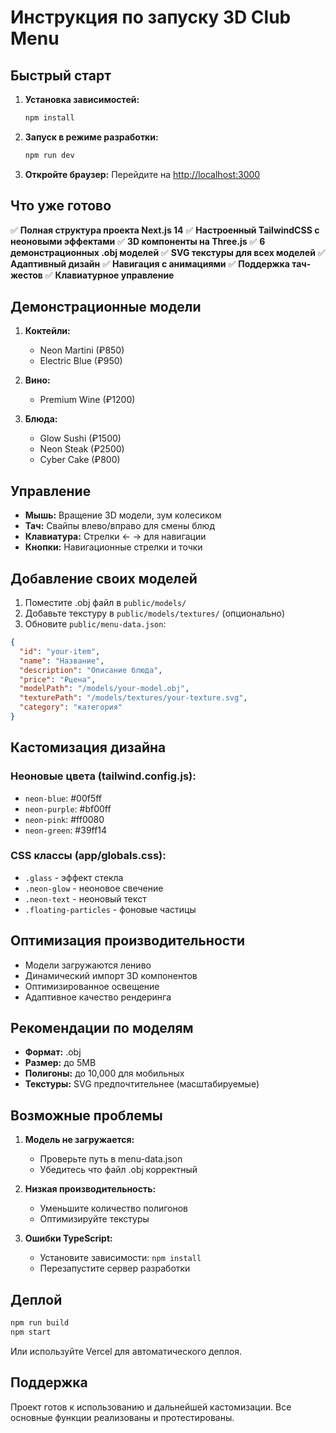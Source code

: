 # Инструкция по запуску 3D Club Menu

## Быстрый старт

1. **Установка зависимостей:**
   ```bash
   npm install
   ```

2. **Запуск в режиме разработки:**
   ```bash
   npm run dev
   ```

3. **Откройте браузер:**
   Перейдите на [http://localhost:3000](http://localhost:3000)

## Что уже готово

✅ **Полная структура проекта Next.js 14**
✅ **Настроенный TailwindCSS с неоновыми эффектами**
✅ **3D компоненты на Three.js**
✅ **6 демонстрационных .obj моделей**
✅ **SVG текстуры для всех моделей**
✅ **Адаптивный дизайн**
✅ **Навигация с анимациями**
✅ **Поддержка тач-жестов**
✅ **Клавиатурное управление**

## Демонстрационные модели

1. **Коктейли:**
   - Neon Martini (₽850)
   - Electric Blue (₽950)

2. **Вино:**
   - Premium Wine (₽1200)

3. **Блюда:**
   - Glow Sushi (₽1500)
   - Neon Steak (₽2500)
   - Cyber Cake (₽800)

## Управление

- **Мышь:** Вращение 3D модели, зум колесиком
- **Тач:** Свайпы влево/вправо для смены блюд
- **Клавиатура:** Стрелки ← → для навигации
- **Кнопки:** Навигационные стрелки и точки

## Добавление своих моделей

1. Поместите .obj файл в `public/models/`
2. Добавьте текстуру в `public/models/textures/` (опционально)
3. Обновите `public/menu-data.json`:

```json
{
  "id": "your-item",
  "name": "Название",
  "description": "Описание блюда",
  "price": "₽цена",
  "modelPath": "/models/your-model.obj",
  "texturePath": "/models/textures/your-texture.svg",
  "category": "категория"
}
```

## Кастомизация дизайна

### Неоновые цвета (tailwind.config.js):
- `neon-blue`: #00f5ff
- `neon-purple`: #bf00ff
- `neon-pink`: #ff0080
- `neon-green`: #39ff14

### CSS классы (app/globals.css):
- `.glass` - эффект стекла
- `.neon-glow` - неоновое свечение
- `.neon-text` - неоновый текст
- `.floating-particles` - фоновые частицы

## Оптимизация производительности

- Модели загружаются лениво
- Динамический импорт 3D компонентов
- Оптимизированное освещение
- Адаптивное качество рендеринга

## Рекомендации по моделям

- **Формат:** .obj
- **Размер:** до 5MB
- **Полигоны:** до 10,000 для мобильных
- **Текстуры:** SVG предпочтительнее (масштабируемые)

## Возможные проблемы

1. **Модель не загружается:**
   - Проверьте путь в menu-data.json
   - Убедитесь что файл .obj корректный

2. **Низкая производительность:**
   - Уменьшите количество полигонов
   - Оптимизируйте текстуры

3. **Ошибки TypeScript:**
   - Установите зависимости: `npm install`
   - Перезапустите сервер разработки

## Деплой

```bash
npm run build
npm start
```

Или используйте Vercel для автоматического деплоя.

## Поддержка

Проект готов к использованию и дальнейшей кастомизации. Все основные функции реализованы и протестированы.